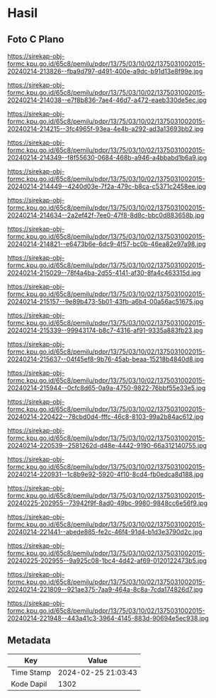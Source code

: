 # Hasil

## Foto C Plano

https://sirekap-obj-formc.kpu.go.id/65c8/pemilu/pdpr/13/75/03/10/02/1375031002015-20240214-213826--fba9d797-d491-400e-a9dc-b91d13e8f99e.jpg

https://sirekap-obj-formc.kpu.go.id/65c8/pemilu/pdpr/13/75/03/10/02/1375031002015-20240214-214038--e7f8b836-7ae4-46d7-a472-eaeb330de5ec.jpg

https://sirekap-obj-formc.kpu.go.id/65c8/pemilu/pdpr/13/75/03/10/02/1375031002015-20240214-214215--3fc4965f-93ea-4e4b-a292-ad3a13693bb2.jpg

https://sirekap-obj-formc.kpu.go.id/65c8/pemilu/pdpr/13/75/03/10/02/1375031002015-20240214-214349--f8f55630-0684-468b-a946-a4bbabd1b6a9.jpg

https://sirekap-obj-formc.kpu.go.id/65c8/pemilu/pdpr/13/75/03/10/02/1375031002015-20240214-214449--4240d03e-7f2a-479c-b8ca-c5371c2458ee.jpg

https://sirekap-obj-formc.kpu.go.id/65c8/pemilu/pdpr/13/75/03/10/02/1375031002015-20240214-214634--2a2ef42f-7ee0-47f8-8d8c-bbc0d883658b.jpg

https://sirekap-obj-formc.kpu.go.id/65c8/pemilu/pdpr/13/75/03/10/02/1375031002015-20240214-214821--e6473b6e-6dc9-4f57-bc0b-46ea82e97a98.jpg

https://sirekap-obj-formc.kpu.go.id/65c8/pemilu/pdpr/13/75/03/10/02/1375031002015-20240214-215029--78f4a4ba-2d55-4141-af30-8fa4c463315d.jpg

https://sirekap-obj-formc.kpu.go.id/65c8/pemilu/pdpr/13/75/03/10/02/1375031002015-20240214-215157--9e89b473-5b01-43fb-a6b4-00a56ac51675.jpg

https://sirekap-obj-formc.kpu.go.id/65c8/pemilu/pdpr/13/75/03/10/02/1375031002015-20240214-215339--99943174-b8c7-4316-af91-9335a883fb23.jpg

https://sirekap-obj-formc.kpu.go.id/65c8/pemilu/pdpr/13/75/03/10/02/1375031002015-20240214-215637--04f45ef8-9b76-45ab-beaa-15218b4840d8.jpg

https://sirekap-obj-formc.kpu.go.id/65c8/pemilu/pdpr/13/75/03/10/02/1375031002015-20240214-215944--0cfc8d65-0a9a-4750-9822-76bbf55e33e5.jpg

https://sirekap-obj-formc.kpu.go.id/65c8/pemilu/pdpr/13/75/03/10/02/1375031002015-20240214-220422--78cbd0d4-fffc-46c8-8103-99a2b84ac612.jpg

https://sirekap-obj-formc.kpu.go.id/65c8/pemilu/pdpr/13/75/03/10/02/1375031002015-20240214-220539--2581262d-d48e-4442-9190-66a312140755.jpg

https://sirekap-obj-formc.kpu.go.id/65c8/pemilu/pdpr/13/75/03/10/02/1375031002015-20240214-220931--1c8b9e92-5920-4f10-8cd4-fb0edca8d188.jpg

https://sirekap-obj-formc.kpu.go.id/65c8/pemilu/pdpr/13/75/03/10/02/1375031002015-20240225-202955--73942f9f-8ad0-49bc-9980-9848cc6e56f9.jpg

https://sirekap-obj-formc.kpu.go.id/65c8/pemilu/pdpr/13/75/03/10/02/1375031002015-20240214-221441--abede885-fe2c-46f4-91d4-b1d3e3790d2c.jpg

https://sirekap-obj-formc.kpu.go.id/65c8/pemilu/pdpr/13/75/03/10/02/1375031002015-20240225-202955--9a925c08-1bc4-4d42-af69-0120122473b5.jpg

https://sirekap-obj-formc.kpu.go.id/65c8/pemilu/pdpr/13/75/03/10/02/1375031002015-20240214-221809--921ae375-7aa9-464a-8c8a-7cda174826d7.jpg

https://sirekap-obj-formc.kpu.go.id/65c8/pemilu/pdpr/13/75/03/10/02/1375031002015-20240214-221948--443a41c3-3964-4145-883d-90694e5ec938.jpg


## Metadata

| Key        | Value               |
| ---------- | ------------------- |
| Time Stamp | 2024-02-25 21:03:43 |
| Kode Dapil | 1302                |



